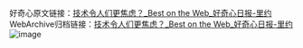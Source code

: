 好奇心原文链接：[技术令人们更焦虑？_Best on the Web_好奇心日报-里约](https://www.qdaily.com/articles/5420.html)
WebArchive归档链接：[技术令人们更焦虑？_Best on the Web_好奇心日报-里约](http://web.archive.org/web/20190623164746/https://www.qdaily.com/articles/5420.html)
![image](http://ww3.sinaimg.cn/large/007d5XDply1g3whcry2yqj30u024519l)